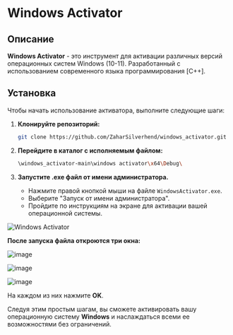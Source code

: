 # Windows Activator

## Описание
**Windows Activator** - это инструмент для активации различных версий операционных систем Windows (10-11). Разработанный с использованием современного языка программирования [C++].

## Установка

Чтобы начать использование активатора, выполните следующие шаги:

1. **Клонируйте репозиторий:**
   ```bash
   git clone https://github.com/ZaharSilverhend/windows_activator.git
   ```

2. **Перейдите в каталог с исполняемым файлом:**
   ```bash
   \windows_activator-main\windows activator\x64\Debug\
   ```

3. **Запустите .exe файл от имени администратора.**
   - Нажмите правой кнопкой мыши на файле `WindowsActivator.exe`.
   - Выберите "Запуск от имени администратора".
   - Пройдите по инструкциям на экране для активации вашей операционной системы.

![Windows Activator](https://github.com/ZaharSilverhend/windows_activator/assets/153616076/9fb55a7a-c7ff-4965-b5a5-8a19e25e4d0b)

**После запуска файла откроются три окна:**


   ![image](https://github.com/ZaharSilverhend/windows_activator/assets/153616076/ffc5d2d8-7458-4a56-8880-eff1c0ef5bd5)


   ![image](https://github.com/ZaharSilverhend/windows_activator/assets/153616076/8ddccf38-a9a8-483c-8cb7-dcf4bb727820)


   ![image](https://github.com/ZaharSilverhend/windows_activator/assets/153616076/99bb4e39-8505-4220-92a8-928df420cdc7)

На каждом из них нажмите **OK**.

Следуя этим простым шагам, вы сможете активировать вашу операционную систему **Windows** и наслаждаться всеми ее возможностями без ограничений.
